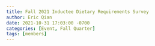 ```yaml
---
title: Fall 2021 Inductee Dietary Requirements Survey
author: Eric Qian
date: 2021-10-31 17:03:00 -0700
categories: [Event, Fall Quarter]
tags: [members]
---
```


<div id="ff-compose"></div>
<script async defer src="https://formfacade.com/include/117884531664436811968/form/1FAIpQLScpeNnKVV_zpV7ALhRxIk34IDXKUQ0bcwlMRU_erZlWSijw4w/classic.js?div=ff-compose"></script>
